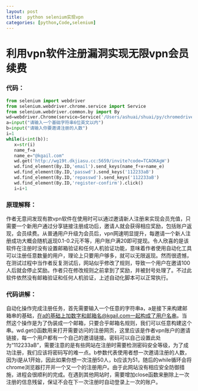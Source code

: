 ```yaml
---
layout: post
title:  python selenium实现vpn
categories: [python,Code,selenium]
---
```


# 利用vpn软件注册漏洞实现无限vpn会员续费

### 代码：

```python
from selenium import webdriver
from selenium.webdriver.chrome.service import Service 
from selenium.webdriver.common.by import By
wd=webdriver.Chrome(service=Service('/Users/ashuai/shuai/py/chromedriver'))
a=input("请输入一个基础字符串6位英文以内")
b=input("请输入你要邀请注册的人数")
i=1
while(i<int(b)):
   x=str(i)
   name_f=a
   name_e="@kgail.com"
   wd.get('http://wg19t.dkjiasu.cc:5659/invite?code=TCAOKAgW')
   wd.find_element(By.ID,'email').send_keys(name_f+x+name_e)
   wd.find_element(By.ID,'passwd').send_keys('112233aB')
   wd.find_element(By.ID,'repasswd').send_keys('112233aB')
   wd.find_element(By.ID,'register-confirm').click()
   i=i+1

```

### 原理解释：

作者无意间发现有款vpn软件在使用时可以通过邀请新人注册来实现会员充值，只需要一个新用户通过分享链接注册成功后，邀请人就会获得相应奖励，包括账户返现，会员续费。从普通用户升级为会员后，vpn网速明显提升，每邀请一个新人注册成功大概会随机返现0.1-0.2元不等，用户账户满20即可提现。令人欣喜的是该软件在注册时没有设置邮箱验证和任何人机验证功能，意味着作者使用自动化工具可以注册任意数量的用户，理论上只要用户够多，就可以无限返现。然而很遗憾，在测试过程中当作者反复测试后，网站似乎修改了规则，导致一个用户在邀请100人后就会停止奖励。作者只在修改规则之前拿到了奖励，并被封号处理了。不过此软件依然没有邮箱验证和任何人机验证，上述自动化脚本可以正常执行。

### 代码讲解：

自动化操作完成注册任务，首先需要输入一个任意的字符串a，a是接下来构建邮箱串的基础，在a的基础上加数字和邮箱名@kgail.com一起构成了用户名串。当然这个操作是为了伪装成一个邮箱，只要合乎邮箱名规则，我们可以任意构建这个串。wd.get()函数用来打开需要访问的注册网页，这里应该是作者vpn账户的邀请链接，每一个用户都有一个自己的邀请链接。密码可以自己设置此处为“112233aB”，需要注意的是有些网站在注册时需要检测密码安全等级，为了成功注册，我们应该将密码写的难一点。b参数代表使用者想一次邀请注册的人数，因为i是从1开始，因此如果你想一次注册50人，b应该为51，随后的while循环会将chrome浏览器打开并一个又一个的注册用户。由于此网站没有相应安全防御措施，进程会很顺利的完成。在遇到其他网站时，需要增加close函数来删除上一次注册的信息残留，保证不会在下一次注册时自动登录上一次的账户。